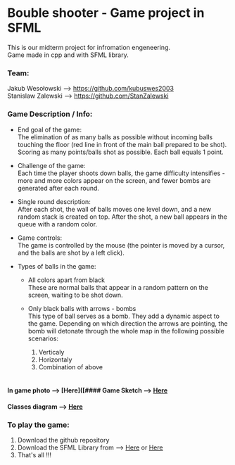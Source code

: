 # Bouble shooter - Game project in SFML

This is our midterm project for infromation engeneering. <br />
Game made in cpp and with SFML library.

### Team: <br />
Jakub Wesołowski --> https://github.com/kubuswes2003 <br />
Stanislaw Zalewski --> https://github.com/StanZalewski <br />

### Game Description / Info:

- End goal of the game:<br />
  The elimination of as many balls as possible without incoming balls touching the floor (red line in front of the main ball prepared to be shot).
Scoring as many points/balls shot as possible. Each ball equals 1 point.
  
- Challenge of the game: <br />
 Each time the player shoots down balls, the game difficulty intensifies - more and more colors appear on the screen, and fewer bombs are generated after each round.
  
- Single round description:<br />
  After each shot, the wall of balls moves one level down, and a new random stack is created on top. After the shot, a new ball appears in the queue with a random color.

- Game controls: <br />
  The game is controlled by the mouse (the pointer is moved by a cursor, and the balls are shot by a left click).
  
- Types of balls in the game: <br />

  - All colors apart from black <br />
    These are normal balls that appear in a random pattern on the screen, waiting to be shot down.
    
  - Only black balls with arrows - bombs <br />
    This type of ball serves as a bomb. They add a dynamic aspect to the game. Depending on which direction the arrows are pointing, the bomb will detonate through the whole map in the following possible scenarios:
    1. Verticaly
    2. Horizontaly
    3. Combination of above
  <br />
#### In game photo --> [Here]([#### Game Sketch --> [Here](https://github.com/StanZalewski/Project-Ball-Shooter/blob/main/INFO/In_game_photo.png)
#### Classes diagram --> [Here](https://github.com/StanZalewski/Project-Ball-Shooter/blob/main/INFO/Class_diagram.pdf)

### To play the game:
   1. Download the github repository <br />
   2. Download the SFML Library from --> [Here](https://www.sfml-dev.org/download/sfml/2.5.1/) or [Here](https://github.com/SFML/SFML.git) <br />
   3. That's all !!!

